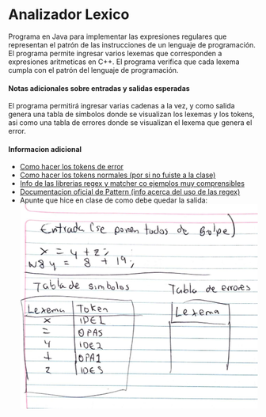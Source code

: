 # Analizador Lexico

Programa en Java para implementar las expresiones regulares que representan el patrón de las instrucciones de un lenguaje de programación. El programa permite ingresar varios lexemas que corresponden a expresiones aritmeticas en C++. El programa verifica que cada lexema cumpla con el patrón del lenguaje de programación.

#### Notas adicionales sobre entradas y salidas esperadas
El programa permitirá ingresar varias cadenas a la vez, y como salida genera una tabla de simbolos donde se visualizan los lexemas y los tokens, asi como una tabla de errores donde se visualizan el lexema que genera el error.

#### Informacion adicional
+ [Como hacer los tokens de error](https://drive.google.com/open?id=1ZMFsDPFu0uCkqSe7WkhR5SwxjhEPyi5l)
+ [Como hacer los tokens normales (por si no fuiste a la clase)](https://drive.google.com/open?id=1zpympdkJSz5FdZ3Kb_IHILJ2rYJkRrCI)
+ [Info de las librerias regex y matcher co ejemplos muy comprensibles](http://tutorials.jenkov.com/java-regex/matcher.html)
+ [Documentacion oficial de Pattern (info acerca del uso de las regex)](https://docs.oracle.com/javase/7/docs/api/java/util/regex/Pattern.html)
+ Apunte que hice en clase de como debe quedar la salida:
![Tabla ejemplo](https://github.com/gggiovanny/AnalizadorLexico/blob/master/img/tabla_ejemplo.jpg?raw=true)

